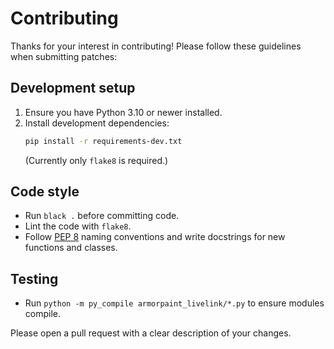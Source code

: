 # Contributing

Thanks for your interest in contributing! Please follow these guidelines when submitting patches:

## Development setup
1. Ensure you have Python 3.10 or newer installed.
2. Install development dependencies:
   ```bash
   pip install -r requirements-dev.txt
   ```
   (Currently only `flake8` is required.)

## Code style
- Run `black .` before committing code.
- Lint the code with `flake8`.
- Follow [PEP 8](https://peps.python.org/pep-0008/) naming conventions and write docstrings for new functions and classes.

## Testing
- Run `python -m py_compile armorpaint_livelink/*.py` to ensure modules compile.

Please open a pull request with a clear description of your changes.
